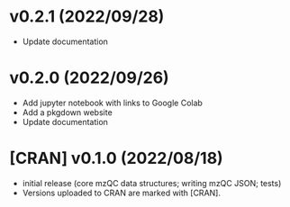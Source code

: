 # v0.2.1 (2022/09/28)

* Update documentation

# v0.2.0 (2022/09/26)

* Add jupyter notebook with links to Google Colab
* Add a pkgdown website
* Update documentation


# [CRAN] v0.1.0 (2022/08/18)

* initial release (core mzQC data structures; writing mzQC JSON; tests)
* Versions uploaded to CRAN are marked with [CRAN].
